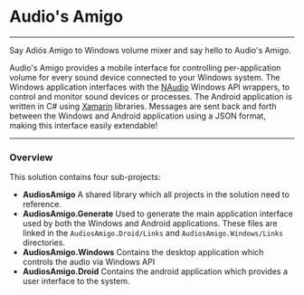 # Audio's Amigo
---------------------
Say Adiós Amigo to Windows volume mixer and say hello to Audio's Amigo.

Audio's Amigo provides a mobile interface for controlling per-application volume for every sound device connected to your Windows system. 
The Windows application interfaces with the [NAudio](https://github.com/naudio/NAudio) Windows API wrappers, to control and monitor sound devices or processes. The Android application is written in C# using [Xamarin](https://www.xamarin.com/) libraries. Messages are sent back and forth between the Windows and Android application using a JSON format, making this interface easily extendable!

---------------
### Overview

This solution contains four sub-projects:
 - **AudiosAmigo** A shared library which all projects in the solution need to reference.
 - **AudiosAmigo.Generate** Used to generate the main application interface used by both the Windows and Android applications. These files are linked in the `AudiosAmigo.Droid/Links` and `AudiosAmigo.Windows/Links` directories.
 - **AudiosAmigo.Windows** Contains the desktop application which controls the audio via Windows API
 - **AudiosAmigo.Droid** Contains the android application which provides a user interface to the system.
